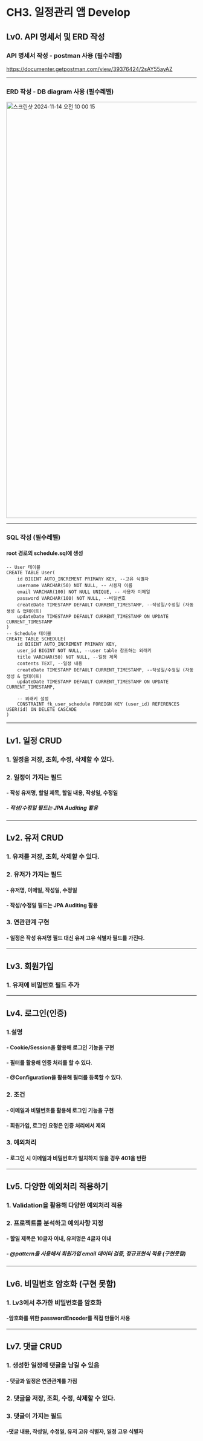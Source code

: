 # CH3. 일정관리 앱 Develop

## Lv0. API 명세서 및 ERD 작성
### API 명세서 작성 - postman 사용 (필수레벨)
https://documenter.getpostman.com/view/39376424/2sAY55ayAZ

----
### ERD 작성 - DB diagram 사용 (필수레벨)
<img width="1098" alt="스크린샷 2024-11-14 오전 10 00 15" src="https://github.com/user-attachments/assets/cdbe71ab-2a2f-4535-8bf0-c1c28636da20">

----
### SQL 작성 (필수레벨)
#### root 경로의 schedule.sql에 생성
```
-- User 테이블
CREATE TABLE User(
    id BIGINT AUTO_INCREMENT PRIMARY KEY, --고유 식별자
    username VARCHAR(50) NOT NULL, -- 사용자 이름
    email VARCHAR(100) NOT NULL UNIQUE, -- 사용자 이메일
    password VARCHAR(100) NOT NULL, --비밀번호
    createDate TIMESTAMP DEFAULT CURRENT_TIMESTAMP, --작성일/수정일 (자동 생성 & 업데이트)
    updateDate TIMESTAMP DEFAULT CURRENT_TIMESTAMP ON UPDATE CURRENT_TIMESTAMP
)
-- Schedule 테이블
CREATE TABLE SCHEDULE(
    id BIGINT AUTO_INCREMENT PRIMARY KEY,
    user_id BIGINT NOT NULL, --user table 참조하는 외래키
    title VARCHAR(50) NOT NULL, --일정 제목
    contents TEXT, --일정 내용
    createDate TIMESTAMP DEFAULT CURRENT_TIMESTAMP, --작성일/수정일 (자동 생성 & 업데이트)
    updateDate TIMESTAMP DEFAULT CURRENT_TIMESTAMP ON UPDATE CURRENT_TIMESTAMP,

    -- 외래키 설정
    CONSTRAINT fk_user_schedule FOREIGN KEY (user_id) REFERENCES USER(id) ON DELETE CASCADE
)
```

----
## Lv1. 일정 CRUD
### 1. 일정을 저장, 조회, 수정, 삭제할 수 있다.
### 2. 일정이 가지는 필드
#### - 작성 유저명, 할일 제목, 할일 내용, 작성일, 수정일
##### - 작성/수정일 필드는 JPA Auditing 활용
----
## Lv2. 유저 CRUD
### 1. 유저를 저장, 조회, 삭제할 수 있다.
### 2. 유저가 가지는 필드
#### - 유저명, 이메일, 작성일, 수정일
#### - 작성/수정일 필드는 JPA Auditing 활용
### 3. 연관관계 구현
#### - 일정은 작성 유저명 필드 대신 유저 고유 식별자 필드를 가진다.
----
## Lv3. 회원가입
### 1. 유저에 비밀번호 필드 추가
----
## Lv4. 로그인(인증)
### 1.설명
#### - Cookie/Session을 활용해 로그인 기능을 구현
#### - 필터를 활용해 인증 처리를 할 수 있다.
#### - @Configuration을 활용해 필터를 등록할 수 있다.


### 2. 조건
#### - 이메일과 비밀번호를 활용해 로그인 기능을 구현
#### - 회원가입, 로그인 요청은 인증 처리에서 제외

### 3. 예외처리
#### - 로그인 시 이메일과 비밀번호가 일치하지 않을 경우 401을 반환

----
## Lv5. 다양한 예외처리 적용하기
### 1. Validation을 활용해 다양한 예외처리 적용
### 2. 프로젝트를 분석하고 예외사항 지정
#### - 할일 제목은 10글자 이내, 유저명은 4글자 이내
##### - @pattern을 사용해서 회원가입 email 데이터 검증, 정규표현식 적용 (구현못함)

----
## Lv6. 비밀번호 암호화 (구현 못함)
### 1. Lv3에서 추가한 비밀번호를 암호화
#### -암호화를 위한 passwordEncoder를 직접 만들어 사용

----
## Lv7. 댓글 CRUD
### 1. 생성한 일정에 댓글을 남길 수 있음
#### - 댓글과 일정은 연관관계를 가짐

### 2. 댓글을 저장, 조회, 수정, 삭제할 수 있다.
### 3. 댓글이 가지는 필드
#### -댓글 내용, 작성일, 수정일, 유저 고유 식별자, 일정 고유 식별자
